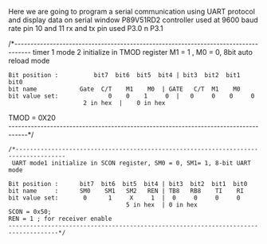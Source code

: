 

Here we are going to program a serial communication using UART protocol and display data on serial window  P89V51RD2 controller used at 9600 baud rate pin 10 and 11 rx and tx pin used P3.0 n P3.1

/*----------------------------------------------------------------------------------- 
	timer 1 mode 2 initialize in TMOD register M1 = 1 , M0 = 0, 8bit auto reload mode
		 
	Bit position :		    bit7  bit6  bit5  bit4 | bit3  bit2  bit1  bit0
	bit name		    Gate  C/T    M1    M0  | GATE   C/T	 M1	   M0
	bit value set:		        0    0    1     0  |   0     0    0     0			
						 2 in hex  |    0 in hex
  TMOD = 0X20 				
	------------------------------------------------------------------------------------*/


    
	/*------------------------------------------------------------------------------------
	 UART mode1 initialize in SCON register, SM0 = 0, SM1= 1, 8-bit UART mode
	
	Bit position :		bit7  bit6  bit5  bit4 | bit3  bit2  bit1  bit0
	bit name     :		SM0    SM1   SM2   REN | TB8   RB8    TI    RI
	bit value set:		 0      1     X     1  |  0     0     0     0
                                     5 in hex  | 0 in hex                             
	SCON = 0x50; 
	REN = 1 ; for receiver enable 
	------------------------------------------------------------------------------------*/


    
